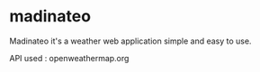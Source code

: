 # madinateo
Madinateo it's a weather web application  simple and easy to use.

API used : openweathermap.org

